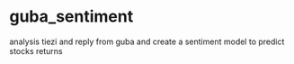 # guba_sentiment
analysis tiezi and reply from guba and create a sentiment model to predict stocks returns
